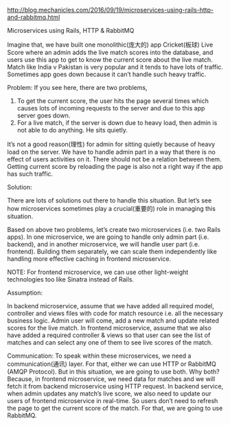http://blog.mechanicles.com/2016/09/19/microservices-using-rails-http-and-rabbitmq.html

Microservices using Rails, HTTP & RabbitMQ

Imagine that, we have built one monolithic(庞大的) app Cricket(板球) Live Score where an admin adds the live match scores into the database, and users use this app to get to know the current score about the live match.
Match like India v Pakistan is very popular and it tends to have lots of traffic.
Sometimes app goes down because it can’t handle such heavy traffic.


Problem:
If you see here, there are two problems,

1. To get the current score, the user hits the page several times which causes lots of incoming requests to the server and due to this app server goes down.
2. For a live match, if the server is down due to heavy load, then admin is not able to do anything. He sits quietly.

It’s not a good reason(理性) for admin for sitting quietly because of heavy load on the server.
We have to handle admin part in a way that there is no effect of users activities on it.
There should not be a relation between them.
Getting current score by reloading the page is also not a right way if the app has such traffic.

Solution:

There are lots of solutions out there to handle this situation.
But let’s see how microservices sometimes play a crucial(重要的) role in managing this situation.

Based on above two problems, let’s create two microservices (i.e. two Rails apps).
    In one microservice, we are going to handle only admin part (i.e. backend),
    and in another microservice, we will handle user part (i.e. frontend).
Building them separately, we can scale them independently like handling more effective caching in frontend microservice.

NOTE: For frontend microservice, we can use other light-weight technologies too like Sinatra instead of Rails.


Assumption:

In backend microservice, assume that we have added all required model, controller and views files with code for match resource
i.e. all the necessary business logic.
Admin user will come, add a new match and update related scores for the live match.
In frontend microservice, assume that we also have added a required controller & views so that user can see the list of matches and can select any one of them to see live scores of the match.

Communication:
To speak within these microservices, we need a communication(通讯) layer.
For that, either we can use HTTP or RabbitMQ (AMQP Protocol).
But in this situation, we are going to use both. Why both?
Because, in frontend microservice, we need data for matches and we will fetch it from backend microservice using HTTP request.
In backend service, when admin updates any match’s live score, we also need to update our users of frontend microservice in real-time.
So users don’t need to refresh the page to get the current score of the match. For that, we are going to use RabbitMQ.





